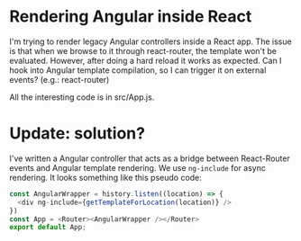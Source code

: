# Rendering Angular inside React

I'm trying to render legacy Angular controllers inside a React app. The issue is that when we browse to it through react-router, the template won't be evaluated. However, after doing a hard reload it works as expected. Can I hook into Angular template compilation, so I can trigger it on external events? (e.g.: react-router)

All the interesting code is in src/App.js.

# Update: solution?

I've written a Angular controller that acts as a bridge between React-Router events and Angular template rendering. We use `ng-include` for async rendering. It looks something like this pseudo code:

```js
const AngularWrapper = history.listen((location) => {
  <div ng-include={getTemplateForLocation(location)} />
})
const App = <Router><AngularWrapper /></Router>
export default App;
```